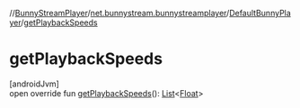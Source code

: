 //[BunnyStreamPlayer](../../../index.md)/[net.bunnystream.bunnystreamplayer](../index.md)/[DefaultBunnyPlayer](index.md)/[getPlaybackSpeeds](get-playback-speeds.md)

# getPlaybackSpeeds

[androidJvm]\
open override fun [getPlaybackSpeeds](get-playback-speeds.md)(): [List](https://kotlinlang.org/api/latest/jvm/stdlib/kotlin-stdlib/kotlin.collections/-list/index.html)&lt;[Float](https://kotlinlang.org/api/latest/jvm/stdlib/kotlin-stdlib/kotlin/-float/index.html)&gt;
